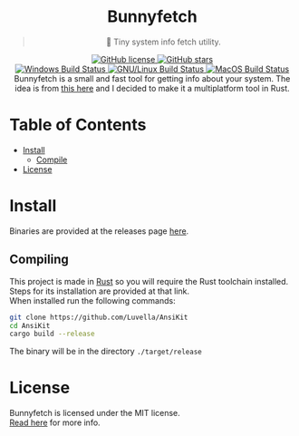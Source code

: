 <div align="center">
	<h1>Bunnyfetch</h1>
	<blockquote align="center">🐰 Tiny system info fetch utility.</blockquote>
	<p>
		<a href="https://github.com/Luvella/Bunnyfetch/blob/master/LICENSE">
			<img alt="GitHub license" src="https://img.shields.io/github/license/Luvella/Bunnyfetch?style=for-the-badge">
		</a>
		<a href="https://github.com/Luvella/Bunnyfetch/stargazers">
			<img alt="GitHub stars" src="https://img.shields.io/github/stars/Luvella/Bunnyfetch?style=for-the-badge">
		</a>
		<br>
		<a href="https://github.com/Luvella/Bunnyfetch/actions">
			<img alt="Windows Build Status" src="https://img.shields.io/github/workflow/status/Luvella/Bunnyfetch/Windows%20Build?style=flat-square&logo=github&label=Windows">
		</a>
		<a href="https://github.com/Luvella/Bunnyfetch/actions">
			<img alt="GNU/Linux Build Status" src="https://img.shields.io/github/workflow/status/Luvella/Bunnyfetch/Linux%20Build?style=flat-square&logo=github&label=GNU/Linux">
		</a>
		<a href="https://github.com/Luvella/Bunnyfetch/actions">
			<img alt="MacOS Build Status" src="https://img.shields.io/github/workflow/status/Luvella/Bunnyfetch/MacOS%20Build?style=flat-square&logo=github&label=MacOS">
		</a>
		<br>
		Bunnyfetch is a small and fast tool for getting info about your system.
		The idea is from <a href="https://github.com/elenapan/dotfiles/blob/master/bin/bunnyfetch">this here</a> and I decided to make it a multiplatform tool in Rust.
	</p>
</div>

# Table of Contents
- [Install](#install)
  - [Compile](#compiling)
- [License](#license)

# Install
Binaries are provided at the releases page [here](https://github.com/Luvella/Bunnyfetch/releases).

## Compiling
This project is made in [Rust](https://rust-lang.org/) so you will require the Rust toolchain installed. Steps for its installation are provided at that link.  
When installed run the following commands:  
```sh
git clone https://github.com/Luvella/AnsiKit
cd AnsiKit
cargo build --release
```  
The binary will be in the directory `./target/release`

# License
Bunnyfetch is licensed under the MIT license.  
[Read here](LICENSE) for more info.